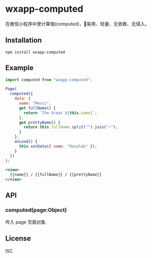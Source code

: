 # wxapp-computed

在微信小程序中使计算值(computed)，易用、轻量、无依赖、无侵入。

## Installation

```
npm install wxapp-computed
````


## Example

```js
import computed from "weapp-computed";

Page(
  computed({
    data: {
      name: "Messi",
      get fullName() {
        return `The Great ${this.name}`;
      },
      get prettyName() {
        return this.fullName.split("").join("~");
      }
    },
    onLoad() {
      this.setData({ name: "Ronaldo" });
    }
  })
);
```

```xml
<view>
  {{name}} / {{fullName}} / {{prettyName}}
</view>
```


## API

### computed(page:Object)

传入 page 页面对象.

## License

ISC
